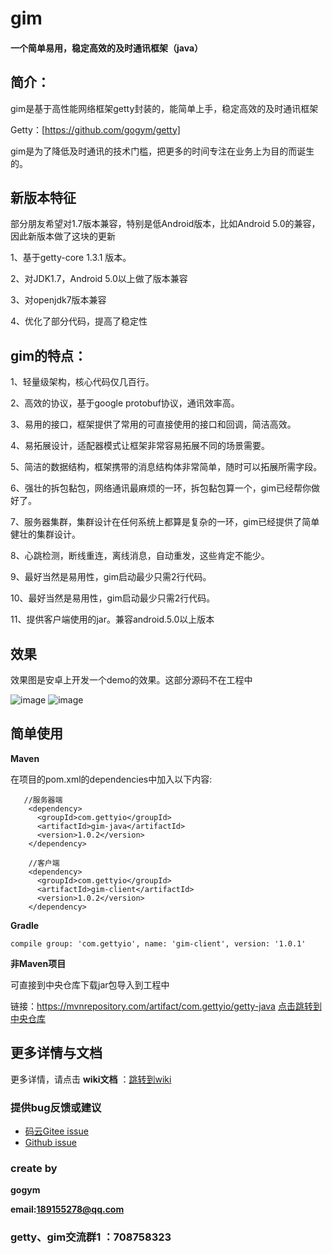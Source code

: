# gim

#### **一个简单易用，稳定高效的及时通讯框架（java）**

## 简介：

gim是基于高性能网络框架getty封装的，能简单上手，稳定高效的及时通讯框架

Getty：[https://github.com/gogym/getty]

gim是为了降低及时通讯的技术门槛，把更多的时间专注在业务上为目的而诞生的。

## 新版本特征
部分朋友希望对1.7版本兼容，特别是低Android版本，比如Android 5.0的兼容，因此新版本做了这块的更新

1、基于getty-core 1.3.1 版本。

2、对JDK1.7，Android 5.0以上做了版本兼容

3、对openjdk7版本兼容

4、优化了部分代码，提高了稳定性


## gim的特点：

1、轻量级架构，核心代码仅几百行。

2、高效的协议，基于google protobuf协议，通讯效率高。

3、易用的接口，框架提供了常用的可直接使用的接口和回调，简洁高效。

4、易拓展设计，适配器模式让框架非常容易拓展不同的场景需要。

5、简洁的数据结构，框架携带的消息结构体非常简单，随时可以拓展所需字段。

6、强壮的拆包黏包，网络通讯最麻烦的一环，拆包黏包算一个，gim已经帮你做好了。

7、服务器集群，集群设计在任何系统上都算是复杂的一环，gim已经提供了简单健壮的集群设计。

8、心跳检测，断线重连，离线消息，自动重发，这些肯定不能少。

9、最好当然是易用性，gim启动最少只需2行代码。

10、最好当然是易用性，gim启动最少只需2行代码。

11、提供客户端使用的jar。兼容android.5.0以上版本

 ## 效果
 
 效果图是安卓上开发一个demo的效果。这部分源码不在工程中
 
  ![image](https://gitee.com/kokjuis/gim/raw/master/p1.png)
  ![image](https://gitee.com/kokjuis/gim/raw/master/p2.png)

 ## 简单使用 
 
  **Maven** 
 
 在项目的pom.xml的dependencies中加入以下内容:
 
 
 ```
    //服务器端
     <dependency>
       <groupId>com.gettyio</groupId>
       <artifactId>gim-java</artifactId>
       <version>1.0.2</version>
     </dependency>
     
     //客户端
     <dependency>
       <groupId>com.gettyio</groupId>
       <artifactId>gim-client</artifactId>
       <version>1.0.2</version>
     </dependency>
 ```
 
  **Gradle** 
 
 
 ```
 compile group: 'com.gettyio', name: 'gim-client', version: '1.0.1'
 ```
 
  **非Maven项目** 
 
 可直接到中央仓库下载jar包导入到工程中
 
 链接：https://mvnrepository.com/artifact/com.gettyio/getty-java  [点击跳转到中央仓库](https://mvnrepository.com/artifact/com.gettyio/getty-java)

 
 ## 更多详情与文档
 
 更多详情，请点击  **wiki文档** ：[跳转到wiki](https://gitee.com/kokjuis/gim/wikis/pages)
 
 ### 提供bug反馈或建议
 
 - [码云Gitee issue](https://gitee.com/kokjuis/gim/issues)
 - [Github issue](https://github.com/gogym/gim/issues)
 
 
 ### create by
 
  **gogym** 
 
  **email:189155278@qq.com** 
  
  ### getty、gim交流群1 ：708758323
